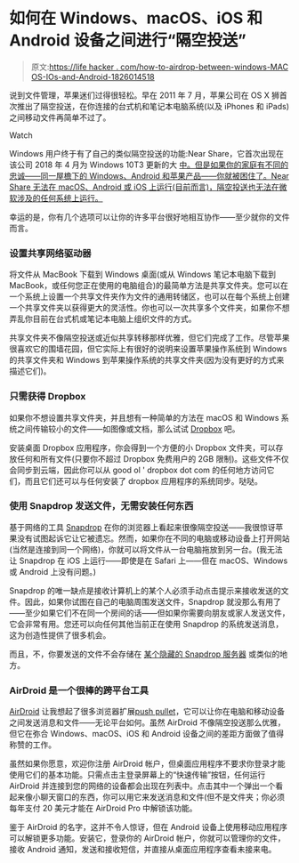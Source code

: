 # 如何在 Windows、macOS、iOS 和 Android 设备之间进行“隔空投送”

> 原文:[https://life hacker . com/how-to-airdrop-between-windows-MAC OS-IOs-and-Android-1826014518](https://lifehacker.com/how-to-airdrop-between-windows-macos-ios-and-android-1826014518)

说到文件管理，苹果迷们过得很轻松。早在 2011 年 7 月，苹果公司在 OS X 狮首次推出了隔空投送，在你连接的台式机和笔记本电脑系统(以及 iPhones 和 iPads)之间移动文件再简单不过了。

Watch

Windows 用户终于有了自己的类似隔空投送的功能:Near Share，它首次出现在该公司 2018 年 4 月为 Windows 10T3 更新的大 [中。但是如果你的家庭有不同的忠诚——同一屋檐下的 Windows、Android 和苹果产品——你就被困住了。Near Share 无法在 macOS、Android 或 iOS 上运行(目前而言)，隔空投送也无法在微软涉及的任何系统上运行。](https://lifehacker.com/here-are-the-features-you-should-care-about-in-microsof-1825642722)

幸运的是，你有几个选项可以让你的许多平台很好地相互协作——至少就你的文件而言。

### 设置共享网络驱动器

将文件从 MacBook 下载到 Windows 桌面(或从 Windows 笔记本电脑下载到 MacBook，或任何您正在使用的电脑组合)的最简单方法是共享文件夹。您可以在一个系统上设置一个共享文件夹作为文件的通用转储区，也可以在每个系统上创建一个共享文件夹以获得更大的灵活性。你也可以一次共享多个文件夹，如果你不想弄乱你目前在台式机或笔记本电脑上组织文件的方式。

共享文件夹不像隔空投送或近似共享转移那样优雅，但它们完成了工作。尽管苹果很喜欢它的围墙花园，但它实际上有很好的说明来设置苹果操作系统到 Windows 的共享文件夹和 Windows 到苹果操作系统的共享文件夹(因为没有更好的方式来描述它们)。

### 只需获得 Dropbox

如果你不想设置共享文件夹，并且想有一种简单的方法在 macOS 和 Windows 系统之间传输较小的文件——如图像或文档，那么试试 [Dropbox](http://www.dropbox.com/) 吧。

安装桌面 Dropbox 应用程序，你会得到一个方便的小 Dropbox 文件夹，可以存放任何和所有文件(只要你不超过 Dropbox 免费用户的 2GB 限制)。这些文件不仅会同步到云端，因此你可以从 good ol ' dropbox dot com 的任何地方访问它们，而且它们还可以与任何安装了 dropbox 应用程序的系统同步。哒哒。

### 使用 Snapdrop 发送文件，无需安装任何东西

基于网络的工具 [Snapdrop](https://snapdrop.net/) 在你的浏览器上看起来很像隔空投送——我很惊讶苹果没有试图起诉它让它被遗忘。然而，如果你在不同的电脑或移动设备上打开网站(当然是连接到同一个网络)，你就可以将文件从一台电脑拖放到另一台。(我无法让 Snapdrop 在 iOS 上运行——即使是在 Safari 上——但在 macOS、Windows 或 Android 上没有问题。)

Snapdrop 的唯一缺点是接收计算机上的某个人必须手动点击提示来接收发送的文件。因此，如果你试图在自己的电脑周围发送文件，Snapdrop 就没那么有用了——至少如果它们不在同一个房间的话——但如果你需要向朋友或家人发送文件，它会非常有用。您还可以向任何其他当前正在使用 Snapdrop 的系统发送消息，这为创造性提供了很多机会。

而且，不，你要发送的文件不会存储在 [某个隐藏的 Snapdrop 服务器](https://github.com/onedoes/snapdrop) 或类似的地方。

### AirDroid 是一个很棒的跨平台工具

[AirDroid](https://www.airdroid.com/) 让我想起了很多浏览器扩展[push pullet](https://lifehacker.com/how-to-use-pushbullet-to-bridge-the-gap-between-all-you-1548595270)，它可以让你在电脑和移动设备之间发送消息和文件——无论平台如何。虽然 AirDroid 不像隔空投送那么优雅，但它在弥合 Windows、macOS、iOS 和 Android 设备之间的差距方面做了值得称赞的工作。

虽然如果你愿意，欢迎你注册 AirDroid 帐户，但桌面应用程序不要求你登录才能使用它们的基本功能。只需点击主登录屏幕上的“快速传输”按钮，任何运行 AirDroid 并连接到您的网络的设备都会出现在列表中。点击其中一个弹出一个看起来像小聊天窗口的东西，你可以用它来发送消息和文件(但不是文件夹；你必须每年支付 20 美元才能在 AirDroid Pro 中解锁该功能。

鉴于 AirDroid 的名字，这并不令人惊讶，但在 Android 设备上使用移动应用程序可以解锁更多功能。安装它，登录你的 AirDroid 帐户，你就可以管理你的文件，接收 Android 通知，发送和接收短信，并直接从桌面应用程序查看未接来电。